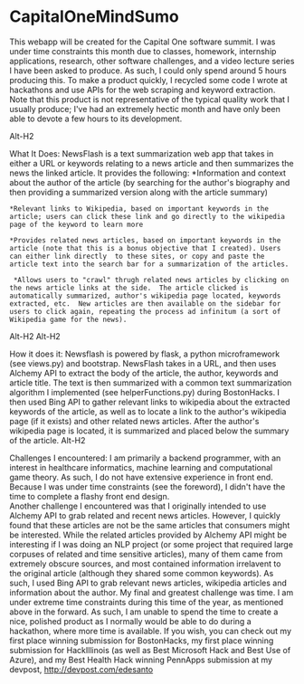 # CapitalOneMindSumo

This webapp will be created for the Capital One software summit.   I was under time constraints this month due to classes, homework, internship applications, research, other software challenges, and a video lecture series  I have been asked to produce.  As such, I could only spend around 5 hours producing this.  To make a product quickly, I recycled some code I wrote at hackathons  and use APIs for the web scraping and keyword extraction. Note that this product is not  representative of the typical quality work that I usually produce; I've had an extremely hectic month and have only been able to devote a few hours to its development.

Alt-H2

What It Does: 
     NewsFlash is a text summarization web app that takes in either a URL or keywords relating to a news article and then summarizes the news the linked article.  It provides the following:
	*Information and context about the author of the article (by searching for the author's biography and then providing a summarized version along with the article summary)
	
	*Relevant links to Wikipedia, based on important keywords in the article; users can click these link and go directly to the wikipedia page of the keyword to learn more
	
	*Provides related news articles, based on important keywords in the article (note that this is a bonus objective that I created). Users can either link directly  to these sites, or copy and paste the article text into the search bar for a summarization of the articles.
	
	 *Allows users to "crawl" thrugh related news articles by clicking on the news article links at the side.  The article clicked is automatically summarized, author's wikipedia page located, keywords extracted, etc.  New articles are then available on the sidebar for users to click again, repeating the process ad infinitum (a sort of Wikipedia game for the news).
Alt-H2
Alt-H2

How it does it:
    Newsflash is powered by flask, a python microframework (see views.py) and bootstrap. NewsFlash takes in a URL, and then uses Alchemy API to extract the body of the article, the author, keywords and article title.  The text is then summarized with a common text summarization algorithm I implemented (see helperFunctions.py) during BostonHacks. I then used Bing API to gather relevant links to wikipedia about the extracted keywords of the article, as well as to locate a link to the author's wikipedia page (if it exists) and other related news articles.  After the author's wikipedia page is located, it is summarized and placed below the summary of the article.
Alt-H2

Challenges I encountered: 
     I am primarily a backend programmer, with an interest in healthcare informatics, machine learning and computational game theory.  As such, I do not have extensive experience in front end.  Because I was under time constraints (see the foreword), I didn't have the time to complete a flashy front end design.  
     Another challenge I encountered was that I originally intended to use Alchemy API to grab related and recent news articles.  However, I quickly found that these articles are not be the same articles that consumers might be interested.  While the related articles provided by Alchemy API might be interesting if I was doing an NLP project  (or some project that required large corpuses of related and time sensitive articles), many of them came from extremely obscure sources, and most contained information irrelavent to the original article (although they shared some common keywords).  As such, I used Bing API to grab relevant news articles, wikipedia articles and information about the author.
    My final and greatest challenge was time. I am under extreme time constraints during this time of the year, as mentioned above in the forward.  As such, I am unable to spend the time to create a nice, polished product as I normally would be able to do during a hackathon, where more time is available.  If you wish, you can check out my first place winning submission for BostonHacks, my first place winning submission for HackIllinois (as well as Best Microsoft Hack and Best Use of Azure), and my Best Health Hack winning PennApps submission at my devpost, http://devpost.com/edesanto

